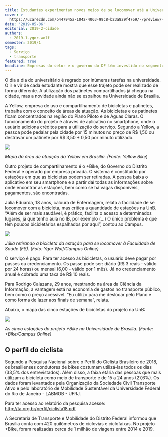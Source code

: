 ```yaml
---
title: Estudantes experimentam novos meios de se locomover até a Universidade
cover: >-
  https://ucarecdn.com/b447945a-1042-4063-99c8-b23a829f4769/-/preview/-/rotate/90/
date: '2019-05-06'
editorial: 2019-2-cidade
authors:
  - 2019-1-ygor-wolf
semester: 2019/1
tags:
  - Serviço
  - transporte
featured: true
headline: Empresas do setor e o governo do DF têm investido no segmento de bicicletas
---
```

O dia a dia do universitário é regrado por inúmeras tarefas na universidade. O ir e vir de cada estudante mostra que esse trajeto pode ser realizado de forma diferente. A utilização dos patinetes compartilhados já chegou na cidade, mas a novidade ainda não se espalhou na Universidade de Brasília. 

A Yellow, empresa de uso e compartilhamento de bicicletas e patinetes, trabalha com o conceito de áreas de atuação. As bicicletas e os patinetes ficam concentrados na região do Plano Piloto e de Águas Claras. O funcionamento do projeto é através de aplicativo no smartphone, onde o usuário adiciona créditos para a utilização do serviço. Segundo a Yellow, a pessoa pode pedalar pela cidade por 15 minutos no preço de R$ 1,50 ou destravar um patinete por R$ 3,50 + 0,50 por minuto utilizado. 

![](https://ucarecdn.com/cad8709c-e79c-4c63-8049-f1321b6a07b4/)

_Mapa da área de atuação da Yellow em Brasília. (Fonte: Yellow Bike_)

Outro projeto de compartilhamento é o +Bike, do Governo do Distrito Federal e operado por empresa privada. O sistema é constituído por estações em que as bicicletas podem ser retiradas. A pessoa baixa o aplicativo em seu smartphone e a partir daí todas as informações sobre onde encontrar as estações, bem como se há vagas disponíveis, pagamentos, são encontradas.

Júlia Eduarda, 18 anos, caloura de Enfermagem, relata a facilidade de se locomover com a bicicleta, mas critica a quantidade de estações na UnB. “Além de ser mais saudável, é prático, facilita o acesso a determinados lugares, já que tenho aula no IB, por exemplo (…) O único problema é que têm poucos bicicletários espalhados por aqui”, contou ao Campus. 

![](https://ucarecdn.com/83fe8afb-e445-4793-8a04-79078ae339ce/)

_Júlia retirando a bicicleta da estação para se locomover à Faculdade de Saúde (FS). (Foto: Ygor Wolf/Campus Online)_

O serviço é pago. Para ter acesso às bicicletas, o usuário deve pagar por passes ou credenciamento. Os passe pode ser: diário (R$ 3 reais - válido por 24 horas) ou mensal (6,00 - válido por 1 mês). Já no credenciamento anual é cobrado uma taxa de R$ 10 reais. 

Para Rodrigo Calazans, 29 anos, mestrando na área da Ciência da Informação, a vantagem está na economia de gastos no transporte público, bem como o preço acessível. “Eu utilizo para me deslocar pelo Plano e como forma de lazer aos finais de semana”, relata.

Abaixo, o mapa das cinco estações de bicicletas do projeto na UnB:

![](https://ucarecdn.com/cf2e7913-143b-4d4a-8293-bbc6a913d122/)

_As cinco estações do projeto +Bike na Universidade de Brasília. (Fonte: +Bike/Campus Online)_

## O perfil do ciclista

Segundo a Pesquisa Nacional sobre o Perfil do Ciclista Brasileiro de 2018, os brasilienses condutores de bikes costumam utilizá-las todos os dias (33,5% dos entrevistados). Além disso, a faixa etária das pessoas que mais utilizam a bicicleta como meio de transporte é de 15 a 24 anos (27,6%). Os dados foram levantados pela Organização da Sociedade Civil Transporte Ativo e pelo laboratório de Mobilidade Sustentável da Universidade Federal do Rio de Janeiro -  LABMOB - UFRJ. 

Para ter acesso ao relatório da pesquisa acesse: <http://ta.org.br/perfil/ciclista18.pdf> 

A Secretaria de Transporte e Mobilidade do Distrito Federal informou que Brasília conta com 420 quilômetros de ciclovias e ciclofaixas. No projeto +Bike, foram realizadas cerca de 1 milhão de viagens entre 2014 e 2019.
